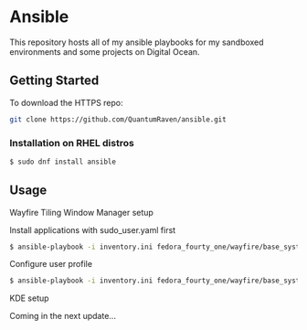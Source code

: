 # Ansible

This repository hosts all of my ansible playbooks for my sandboxed environments and some projects on Digital Ocean.

## Getting Started

To download the HTTPS repo:

```bash
git clone https://github.com/QuantumRaven/ansible.git
```

### Installation on RHEL distros

```bash
$ sudo dnf install ansible
```

## Usage

Wayfire Tiling Window Manager setup

Install applications with sudo_user.yaml first

```bash
$ ansible-playbook -i inventory.ini fedora_fourty_one/wayfire/base_system_setup/sudo_user.yaml -K --limit=[group_name or device_name]
```

Configure user profile

```bash
$ ansible-playbook -i inventory.ini fedora_fourty_one/wayfire/base_system_setup/user_setup.yaml --limit=[group_name or device_name]
```

KDE setup

Coming in the next update...
